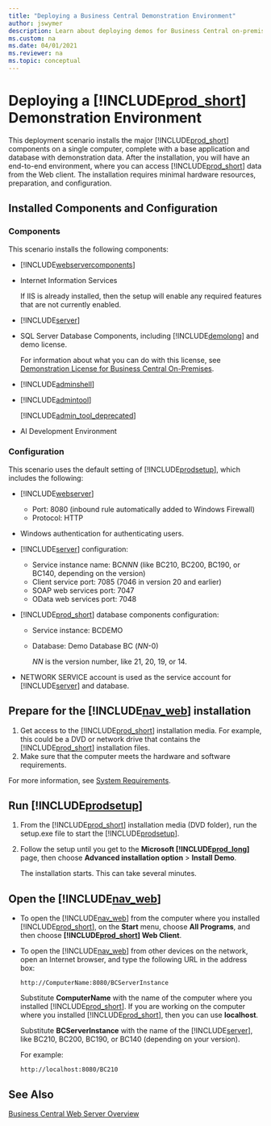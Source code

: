 ```yaml
---
title: "Deploying a Business Central Demonstration Environment"
author: jswymer
description: Learn about deploying demos for Business Central on-premises. 
ms.custom: na
ms.date: 04/01/2021
ms.reviewer: na
ms.topic: conceptual
---
```

# Deploying a [!INCLUDE[prod_short](../developer/includes/prod_short.md)] Demonstration Environment

This deployment scenario installs the major [!INCLUDE[prod_short](../developer/includes/prod_short.md)] components on a single computer, complete with a base application and database with demonstration data. After the installation, you will have an end-to-end environment, where you can access [!INCLUDE[prod_short](../developer/includes/prod_short.md)] data from the Web client. The installation requires minimal hardware resources, preparation, and configuration.  

## Installed Components and Configuration  

### Components  
 This scenario installs the following components:  

- [!INCLUDE[webservercomponents](../developer/includes/webservercomponents.md)]  

- Internet Information Services

    If IIS is already installed, then the setup will enable any required features that are not currently enabled.

- [!INCLUDE[server](../developer/includes/server.md)]  

- SQL Server Database Components, including [!INCLUDE[demolong](../developer/includes/demolong_md.md)] and demo license.

    For information about what you can do with this license, see [Demonstration License for Business Central On-Premises](../developer/properties/devenv-demolicense-properties.md).  

- [!INCLUDE[adminshell](../developer/includes/adminshell.md)] 

- [!INCLUDE[admintool](../developer/includes/admintool.md)] 

  [!INCLUDE[admin_tool_deprecated](../developer/includes/admin_tool_deprecated.md)] 

- Al Development Environment

### Configuration

This scenario uses the default setting of [!INCLUDE[prodsetup](../developer/includes/prodsetup.md)], which includes the following:  

- [!INCLUDE[webserver](../developer/includes/webservercomponents.md)]
  - Port: 8080 (inbound rule automatically added to Windows Firewall)
  - Protocol: HTTP

- Windows authentication for authenticating users.  
- [!INCLUDE[server](../developer/includes/server.md)] configuration:  

  - Service instance name: BC*NNN* (like BC210, BC200, BC190, or BC140, depending on the version) 
  - Client service port: 7085 (7046 in version 20 and earlier)  
  - SOAP web services port: 7047  
  - OData web services port: 7048  

- [!INCLUDE[prod_short](../developer/includes/prod_short.md)] database components configuration:  
  - Service instance: BCDEMO  
  - Database: Demo Database BC (*NN*-0)

    *NN* is the version number, like 21, 20, 19, or 14.
- NETWORK SERVICE account is used as the service account for [!INCLUDE[server](../developer/includes/server.md)] and database.  

## Prepare for the [!INCLUDE[nav_web](../developer/includes/nav_web_md.md)] installation  

1. Get access to the [!INCLUDE[prod_short](../developer/includes/prod_short.md)] installation media. For example, this could be a DVD or network drive that contains the [!INCLUDE[prod_short](../developer/includes/prod_short.md)] installation files.  
2. Make sure that the computer meets the hardware and software requirements.  

  For more information, see [System Requirements](system-requirement-business-central.md).  

## Run [!INCLUDE[prodsetup](../developer/includes/prodsetup.md)]  

1. From the [!INCLUDE[prod_short](../developer/includes/prod_short.md)] installation media (DVD folder), run the setup.exe file to start the [!INCLUDE[prodsetup](../developer/includes/prodsetup.md)].  

2. Follow the setup until you get to the **Microsoft [!INCLUDE[prod_long](../developer/includes/prod_long.md)]** page, then choose **Advanced installation option** > **Install Demo**.  

    The installation starts. This can take several minutes.  

## Open the [!INCLUDE[nav_web](../developer/includes/nav_web_md.md)]  

- To open the [!INCLUDE[nav_web](../developer/includes/nav_web_md.md)] from the computer where you installed [!INCLUDE[prod_short](../developer/includes/prod_short.md)], on the **Start** menu, choose **All Programs**, and then choose **[!INCLUDE[prod_short](../developer/includes/prod_short.md)] Web Client**.  

- To open the [!INCLUDE[nav_web](../developer/includes/nav_web_md.md)] from other devices on the network, open an Internet browser, and type the following URL in the address box:

  ```http
  http://ComputerName:8080/BCServerInstance  
  ```

  Substitute **ComputerName** with the name of the computer where you installed [!INCLUDE[prod_short](../developer/includes/prod_short.md)]. If you are working on the computer where you installed [!INCLUDE[prod_short](../developer/includes/prod_short.md)], then you can use **localhost**.

   Substitute **BCServerInstance** with the name of the [!INCLUDE[server](../developer/includes/server.md)], like BC210, BC200, BC190, or BC140 (depending on your version).  

  For example:

  ```http
  http://localhost:8080/BC210 
  ```

## See Also  
[Business Central Web Server Overview](web-server-overview.md) 
 
